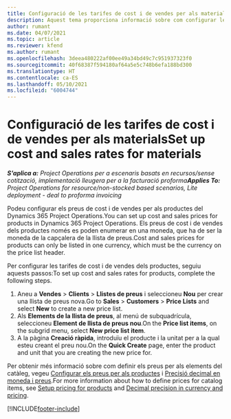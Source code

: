 ```yaml
---
title: Configuració de les tarifes de cost i de vendes per als materials
description: Aquest tema proporciona informació sobre com configurar les tarifes de cost i de vendes dels materials utilitzats en els projectes.
author: rumant
ms.date: 04/07/2021
ms.topic: article
ms.reviewer: kfend
ms.author: rumant
ms.openlocfilehash: 3deea480222af00ee49a34bd49c7c951937323f0
ms.sourcegitcommit: 40f68387f594180af64a5e5c748b6efa188bd300
ms.translationtype: HT
ms.contentlocale: ca-ES
ms.lasthandoff: 05/10/2021
ms.locfileid: "6004744"
---
```

# <a name="set-up-cost-and-sales-rates-for-materials"></a><span data-ttu-id="e8c48-103">Configuració de les tarifes de cost i de vendes per als materials</span><span class="sxs-lookup"><span data-stu-id="e8c48-103">Set up cost and sales rates for materials</span></span>

<span data-ttu-id="e8c48-104">_**S'aplica a:** Project Operations per a escenaris basats en recursos/sense cotització, implementació lleugera per a la facturació proforma_</span><span class="sxs-lookup"><span data-stu-id="e8c48-104">_**Applies To:** Project Operations for resource/non-stocked based scenarios, Lite deployment - deal to proforma invoicing_</span></span>

<span data-ttu-id="e8c48-105">Podeu configurar els preus de cost i de vendes per als productes del Dynamics 365 Project Operations.</span><span class="sxs-lookup"><span data-stu-id="e8c48-105">You can set up cost and sales prices for products in Dynamics 365 Project Operations.</span></span> <span data-ttu-id="e8c48-106">Els preus de cost i de vendes dels productes només es poden enumerar en una moneda, que ha de ser la moneda de la capçalera de la llista de preus.</span><span class="sxs-lookup"><span data-stu-id="e8c48-106">Cost and sales prices for products can only be listed in one currency, which must be the currency on the price list header.</span></span>

<span data-ttu-id="e8c48-107">Per configurar les tarifes de cost i de vendes dels productes, seguiu aquests passos:</span><span class="sxs-lookup"><span data-stu-id="e8c48-107">To set up cost and sales rates for products, complete the following steps.</span></span> 

1. <span data-ttu-id="e8c48-108">Aneu a **Vendes** > **Clients** > **Llistes de preus** i seleccioneu **Nou** per crear una llista de preus nova.</span><span class="sxs-lookup"><span data-stu-id="e8c48-108">Go to **Sales** > **Customers** > **Price Lists** and select **New** to create a new price list.</span></span> 
2. <span data-ttu-id="e8c48-109">Als **Elements de la llista de preus**, al menú de subquadrícula, seleccioneu **Element de llista de preus nou**.</span><span class="sxs-lookup"><span data-stu-id="e8c48-109">On the **Price list items**, on the subgrid menu, select **New price list item**.</span></span> 
3. <span data-ttu-id="e8c48-110">A la pàgina **Creació ràpida**, introduïu el producte i la unitat per a la qual esteu creant el preu nou.</span><span class="sxs-lookup"><span data-stu-id="e8c48-110">On the **Quick Create** page, enter the product and unit that you are creating the new price for.</span></span>

<span data-ttu-id="e8c48-111">Per obtenir més informació sobre com definir els preus per als elements del catàleg, vegeu [Configurar els preus per als productes](/dynamics365/sales-enterprise/create-price-lists-price-list-items-define-pricing-products.md) i [Precisió decimal en moneda i preus](/dynamics365/sales-enterprise/decimal-precision-currency-pricing.md).</span><span class="sxs-lookup"><span data-stu-id="e8c48-111">For more information about how to define prices for catalog items, see [Setup pricing for products](/dynamics365/sales-enterprise/create-price-lists-price-list-items-define-pricing-products.md) and [Decimal precision in currency and pricing](/dynamics365/sales-enterprise/decimal-precision-currency-pricing.md).</span></span>

[!INCLUDE[footer-include](../includes/footer-banner.md)]
